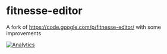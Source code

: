 fitnesse-editor
===============

A fork of https://code.google.com/p/fitnesse-editor/ with some improvements

[![Analytics](https://ga-beacon.appspot.com/UA-56774387-2/fitnesse-eclipse/fitnesse-eclipse)](https://github.com/igrigorik/ga-beacon)
